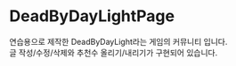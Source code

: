# DeadByDayLightPage
연습용으로 제작한 DeadByDayLight라는 게임의 커뮤니티 입니다.<br>
글 작성/수정/삭제와 추천수 올리기/내리기가 구현되어 있습니다.<br>
